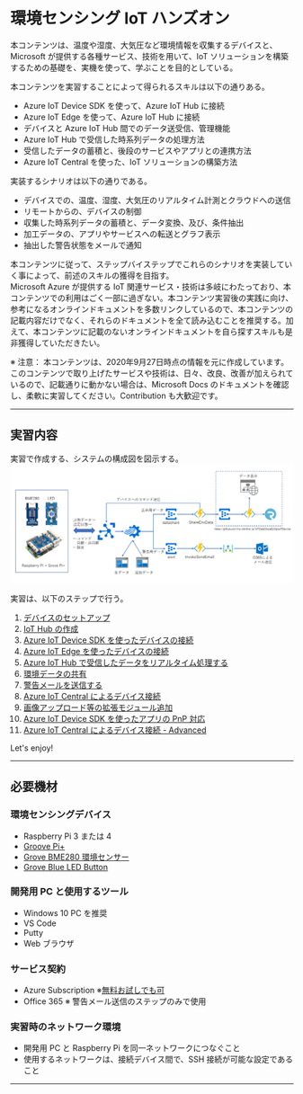 # 環境センシング IoT ハンズオン  
本コンテンツは、温度や湿度、大気圧など環境情報を収集するデバイスと、Microsoft が提供する各種サービス、技術を用いて、IoT ソリューションを構築するための基礎を、実機を使って、学ぶことを目的としている。  

本コンテンツを実習することによって得られるスキルは以下の通りある。  

- Azure IoT Device SDK を使って、Azure IoT Hub に接続
- Azure IoT Edge を使って、Azure IoT Hub に接続
- デバイスと Azure IoT Hub 間でのデータ送受信、管理機能 
- Azure IoT Hub で受信した時系列データの処理方法 
- 受信したデータの蓄積と、後段のサービスやアプリとの連携方法  
- Azure IoT Central を使った、IoT ソリューションの構築方法 

実装するシナリオは以下の通りである。  

- デバイスでの、温度、湿度、大気圧のリアルタイム計測とクラウドへの送信 
- リモートからの、デバイスの制御 
- 収集した時系列データの蓄積と、データ変換、及び、条件抽出
- 加工データの、アプリやサービスへの転送とグラフ表示  
- 抽出した警告状態をメールで通知 

本コンテンツに従って、ステップバイステップでこれらのシナリオを実装していく事によって、前述のスキルの獲得を目指す。  
Microsoft Azure が提供する IoT 関連サービス・技術は多岐にわたっており、本コンテンツでの利用はごく一部に過ぎない。本コンテンツ実習後の実践に向け、参考になるオンラインドキュメントを多数リンクしているので、本コンテンツの記載内容だけでなく、それらのドキュメントを全て読み込むことを推奨する。加えて、本コンテンツに記載のないオンラインドキュメントを自ら探すスキルも是非獲得していただきたい。  

※ 注意： 本コンテンツは、2020年9月27日時点の情報を元に作成しています。このコンテンツで取り上げたサービスや技術は、日々、改良、改善が加えられているので、記載通りに動かない場合は、Microsoft Docs のドキュメントを確認し、柔軟に実習してください。Contribution も大歓迎です。

----
## 実習内容  
実習で作成する、システムの構成図を図示する。  
![architecture](images/hol-arch-all.png)

実習は、以下のステップで行う。  

1. [デバイスのセットアップ](docs/SetupDevice.md)
2. [IoT Hub の作成](docs/IoTHub.md)
3. [Azure IoT Device SDK を使ったデバイスの接続](docs/IoTDeviceApp.md)
4. [Azure IoT Edge を使ったデバイスの接続](docs/IoTEdgeModule.md)
5. [Azure IoT Hub で受信したデータをリアルタイム処理する](docs/StreamAnalytics.md)
6. [環境データの共有](docs/DataShare.md)
7. [警告メールを送信する](docs/SendMail.md)
8. [Azure IoT Central によるデバイス接続](docs/IoTCentral.md)
9. [画像アップロード等の拡張モジュール追加](docs/AddExtendModules.md)
10. [Azure IoT Device SDK を使ったアプリの PnP 対応](docs/IoTAppPnP.md)
11. [Azure IoT Central によるデバイス接続 - Advanced](docs/IoTCentral2nd.md)

Let's enjoy!

---
## 必要機材  

### 環境センシングデバイス  
- Raspberry Pi 3 または 4 
- [Groove Pi+](https://jp.seeedstudio.com/GrovePi-p-2241.html) 
- [Grove BME280 環境センサー](https://jp.seeedstudio.com/Grove-Temp-Humi-Barometer-Sensor-BME280-p-495.html)
- [Grove Blue LED Button](https://www.seeedstudio.com/Grove-Blue-LED-Button.html)  

### 開発用 PC と使用するツール 
- Windows 10 PC を推奨
- VS Code
- Putty
- Web ブラウザ  

### サービス契約  
- Azure Subscription  ※[無料お試しでも可](https://azure.microsoft.com/ja-jp/free)
- Office 365 ※ 警告メール送信のステップのみで使用  

### 実習時のネットワーク環境  
- 開発用 PC と Raspberry Pi を同一ネットワークにつなぐこと 
- 使用するネットワークは、接続デバイス間で、SSH 接続が可能な設定であること
---
